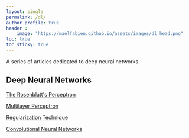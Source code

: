 ```yaml
---
layout: single
permalink: /dl/
author_profile: true
header :
    image: "https://maelfabien.github.io/assets/images/dl_head.png"
toc: true
toc_sticky: true
---
```


A series of articles dedicated to deep neural networks.

## Deep Neural Networks

[The Rosenblatt's Perceptron](https://maelfabien.github.io/deeplearning/Perceptron/)

[Multilayer Perceptron](https://maelfabien.github.io/deeplearning/mlp/)

[Regularization Technique](https://maelfabien.github.io/deeplearning/regu/)

[Convolutional Neural Networks](https://maelfabien.github.io/deeplearning/cnn/)

